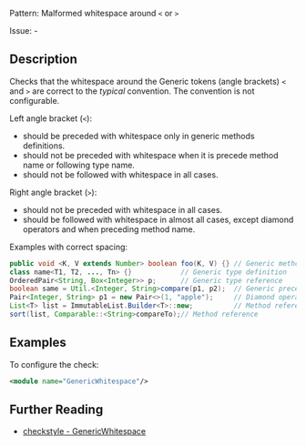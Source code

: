 Pattern: Malformed whitespace around `<` or `>`

Issue: -

## Description

Checks that the whitespace around the Generic tokens (angle brackets) `<` and `>` are correct to the _typical_ convention. The convention is not configurable. 

Left angle bracket (`<`): 

  - should be preceded with whitespace only in generic methods definitions.
  - should not be preceded with whitespace when it is precede method name or following type name.
  - should not be followed with whitespace in all cases.

Right angle bracket (`>`): 

  - should not be preceded with whitespace in all cases.
  - should be followed with whitespace in almost all cases, except diamond operators and when preceding method name.

Examples with correct spacing: 


```java
public void <K, V extends Number> boolean foo(K, V) {} // Generic methods definitions
class name<T1, T2, ..., Tn> {}            // Generic type definition
OrderedPair<String, Box<Integer>> p;      // Generic type reference
boolean same = Util.<Integer, String>compare(p1, p2);  // Generic preceded method name
Pair<Integer, String> p1 = new Pair<>(1, "apple");     // Diamond operator
List<T> list = ImmutableList.Builder<T>::new;          // Method reference
sort(list, Comparable::<String>compareTo);// Method reference
```
        

## Examples

To configure the check: 


```xml
<module name="GenericWhitespace"/>
```

## Further Reading

* [checkstyle - GenericWhitespace](https://checkstyle.sourceforge.io/checks/whitespace/genericwhitespace.html#GenericWhitespace)
